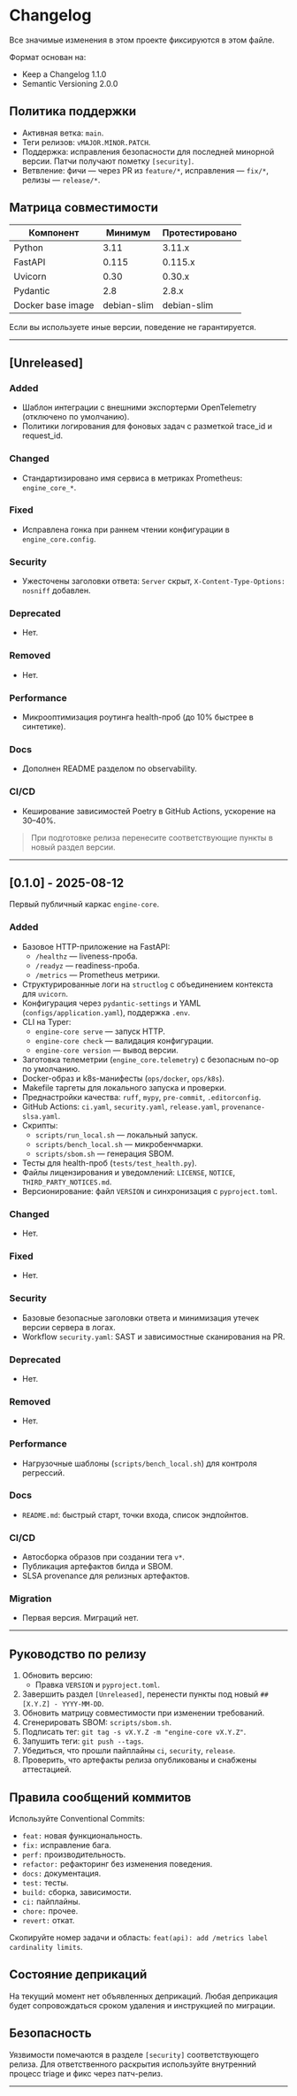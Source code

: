 # Changelog

Все значимые изменения в этом проекте фиксируются в этом файле.

Формат основан на:
- Keep a Changelog 1.1.0
- Semantic Versioning 2.0.0

## Политика поддержки

- Активная ветка: `main`.
- Теги релизов: `vMAJOR.MINOR.PATCH`.
- Поддержка: исправления безопасности для последней минорной версии. Патчи получают пометку `[security]`.
- Ветвление: фичи — через PR из `feature/*`, исправления — `fix/*`, релизы — `release/*`.

## Матрица совместимости

| Компонент          | Минимум          | Протестировано |
|--------------------|------------------|----------------|
| Python             | 3.11             | 3.11.x         |
| FastAPI            | 0.115            | 0.115.x        |
| Uvicorn            | 0.30             | 0.30.x         |
| Pydantic           | 2.8              | 2.8.x          |
| Docker base image  | debian-slim      | debian-slim    |

Если вы используете иные версии, поведение не гарантируется.

---

## [Unreleased]

### Added
- Шаблон интеграции с внешними экспортерми OpenTelemetry (отключено по умолчанию).
- Политики логирования для фоновых задач с разметкой trace_id и request_id.

### Changed
- Стандартизировано имя сервиса в метриках Prometheus: `engine_core_*`.

### Fixed
- Исправлена гонка при раннем чтении конфигурации в `engine_core.config`.

### Security
- Ужесточены заголовки ответа: `Server` скрыт, `X-Content-Type-Options: nosniff` добавлен.

### Deprecated
- Нет.

### Removed
- Нет.

### Performance
- Микрооптимизация роутинга health-проб (до 10% быстрее в синтетике).

### Docs
- Дополнен README разделом по observability.

### CI/CD
- Кеширование зависимостей Poetry в GitHub Actions, ускорение на 30–40%.

> При подготовке релиза перенесите соответствующие пункты в новый раздел версии.

---

## [0.1.0] - 2025-08-12

Первый публичный каркас `engine-core`.

### Added
- Базовое HTTP-приложение на FastAPI:
  - `/healthz` — liveness-проба.
  - `/readyz` — readiness-проба.
  - `/metrics` — Prometheus метрики.
- Структурированные логи на `structlog` с объединением контекста для `uvicorn`.
- Конфигурация через `pydantic-settings` и YAML (`configs/application.yaml`), поддержка `.env`.
- CLI на Typer:
  - `engine-core serve` — запуск HTTP.
  - `engine-core check` — валидация конфигурации.
  - `engine-core version` — вывод версии.
- Заготовка телеметрии (`engine_core.telemetry`) с безопасным no-op по умолчанию.
- Docker-образ и k8s-манифесты (`ops/docker`, `ops/k8s`).
- Makefile таргеты для локального запуска и проверки.
- Преднастройки качества: `ruff`, `mypy`, `pre-commit`, `.editorconfig`.
- GitHub Actions: `ci.yaml`, `security.yaml`, `release.yaml`, `provenance-slsa.yaml`.
- Скрипты:
  - `scripts/run_local.sh` — локальный запуск.
  - `scripts/bench_local.sh` — микробенчмарки.
  - `scripts/sbom.sh` — генерация SBOM.
- Тесты для health-проб (`tests/test_health.py`).
- Файлы лицензирования и уведомлений: `LICENSE`, `NOTICE`, `THIRD_PARTY_NOTICES.md`.
- Версионирование: файл `VERSION` и синхронизация с `pyproject.toml`.

### Changed
- Нет.

### Fixed
- Нет.

### Security
- Базовые безопасные заголовки ответа и минимизация утечек версии сервера в логах.
- Workflow `security.yaml`: SAST и зависимостные сканирования на PR.

### Deprecated
- Нет.

### Removed
- Нет.

### Performance
- Нагрузочные шаблоны (`scripts/bench_local.sh`) для контроля регрессий.

### Docs
- `README.md`: быстрый старт, точки входа, список эндпойнтов.

### CI/CD
- Автосборка образов при создании тега `v*`.
- Публикация артефактов билда и SBOM.
- SLSA provenance для релизных артефактов.

### Migration
- Первая версия. Миграций нет.

---

## Руководство по релизу

1. Обновить версию:
   - Правка `VERSION` и `pyproject.toml`.
2. Завершить раздел `[Unreleased]`, перенести пункты под новый `## [X.Y.Z] - YYYY-MM-DD`.
3. Обновить матрицу совместимости при изменении требований.
4. Сгенерировать SBOM: `scripts/sbom.sh`.
5. Подписать тег: `git tag -s vX.Y.Z -m "engine-core vX.Y.Z"`.
6. Запушить теги: `git push --tags`.
7. Убедиться, что прошли пайплайны `ci`, `security`, `release`.
8. Проверить, что артефакты релиза опубликованы и снабжены аттестацией.

## Правила сообщений коммитов

Используйте Conventional Commits:

- `feat:` новая функциональность.
- `fix:` исправление бага.
- `perf:` производительность.
- `refactor:` рефакторинг без изменения поведения.
- `docs:` документация.
- `test:` тесты.
- `build:` сборка, зависимости.
- `ci:` пайплайны.
- `chore:` прочее.
- `revert:` откат.

Скопируйте номер задачи и область: `feat(api): add /metrics label cardinality limits`.

## Состояние деприкаций

На текущий момент нет объявленных деприкаций. Любая деприкация будет сопровождаться сроком удаления и инструкцией по миграции.

## Безопасность

Уязвимости помечаются в разделе `[security]` соответствующего релиза. Для ответственного раскрытия используйте внутренний процесс triage и фикс через патч-релиз.

---
